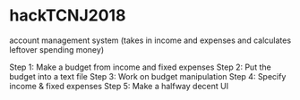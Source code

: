 # hackTCNJ2018

account management system (takes in income and expenses and calculates leftover spending money)

Step 1: Make a budget from income and fixed expenses
Step 2: Put the budget into a text file
Step 3: Work on budget manipulation
Step 4: Specify income & fixed expenses
Step 5: Make a halfway decent UI